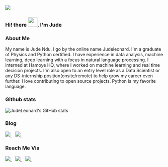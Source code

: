 ![](https://res.cloudinary.com/dfgg73dvr/image/upload/v1620060487/coding-freak_cbcf0o.gif)

### Hi! there <img src="https://raw.githubusercontent.com/MartinHeinz/MartinHeinz/master/wave.gif" width="30px">, I'm Jude

### About Me
My name is Jude Ndu, I go by the online name Judeleonard. I'm a graduate of Physics and Python certified. 
I have experience in data analysis, machine learning, deep learning with a focus in natural language processing. 
I interned at Hamoye HQ, where I worked on machine learning and real time decision projects. I'm also open to an entry level role as a Data Scientist or any DS-internship position(onsite/remote)
to help grow my career even further. I love contributing to open source projects. Python is my favorite language.

### Github stats
![JudeLeonard's GitHub stats](https://github-readme-stats.vercel.app/api?username=judeleonard&show_icons=true&theme=algolia)

### Blog 
<a href="https://medium.com/@judeleonard86">                                                                               
<img src="https://img.shields.io/badge/Medium-12100E?style=for-the-badge&logo=medium&logoColor=white" />                   
</a>&nbsp;&nbsp;   

<a href="https://www.linkedin.com/pulse/leveraging-ab-testing-drive-business-decisions-jude-ndu?lipi=urn%3Ali%3Apage%3Ad_flagship3_pulse_read%3BGimcB4jsTtKAcmWzz%2F%2FgDw%3D%3D">
<img src="https://img.shields.io/badge/LinkedIn-0077B5?style=for-the-badge&logo=linkedin&logoColor=white" />
</a>&nbsp;&nbsp;                                                                                                           
                                                                                                    
   
### Reach Me Via
<a href="https://twitter.com/JudeLeonard13">  
<img src="https://img.shields.io/badge/Twitter-1DA1F2?style=for-the-badge&logo=twitter&logoColor=white" />                 
</a>&nbsp;&nbsp;
                                                                                                                                                                                                                                                                                                                                                                  

<a href="https://www.linkedin.com/in/jude-ndu-78ab38175">
<img src="https://img.shields.io/badge/LinkedIn-0077B5?style=for-the-badge&logo=linkedin&logoColor=white" />
</a>&nbsp;&nbsp;

<a href="mailto:judeleonard86@gmail.com">
<img src="https://img.shields.io/badge/Gmail-D14836?style=for-the-badge&logo=gmail&logoColor=white" />
</a>&nbsp;&nbsp;



<!--
**judeleonard/Judeleonard** is a ✨ _special_ ✨ repository because its `README.md` (this file) appears on your GitHub profile.

Here are some ideas to get you started:

- 🔭 I’m currently working on ...
- 🌱 I’m currently learning ...
- 👯 I’m looking to collaborate on ...
- 🤔 I’m looking for help with ...
- 💬 Ask me about ...
- 📫 judeleonard86@gmail.com: 
- 😄 Pronouns: ...s
- ⚡ Fun fact: ...
-->
